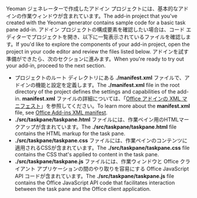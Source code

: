 <span data-ttu-id="9cdd2-101">Yeoman ジェネレーターで作成したアドイン プロジェクトには、基本的なアドインの作業ウィンドウが含まれています。</span><span class="sxs-lookup"><span data-stu-id="9cdd2-101">The add-in project that you've created with the Yeoman generator contains sample code for a basic task pane add-in.</span></span> <span data-ttu-id="9cdd2-102">アドイン プロジェクトの構成要素を確認したい場合は、コード エディターでプロジェクトを開き、以下に一覧表示されているファイルを確認します。</span><span class="sxs-lookup"><span data-stu-id="9cdd2-102">If you'd like to explore the components of your add-in project, open the project in your code editor and review the files listed below.</span></span> <span data-ttu-id="9cdd2-103">アドインを試す準備ができたら、次のセクションに進みます。</span><span class="sxs-lookup"><span data-stu-id="9cdd2-103">When you're ready to try out your add-in, proceed to the next section.</span></span>

- <span data-ttu-id="9cdd2-104">プロジェクトのルート ディレクトリにある **./manifest.xml** ファイルで、アドインの機能と設定を定義します。</span><span class="sxs-lookup"><span data-stu-id="9cdd2-104">The **./manifest.xml** file in the root directory of the project defines the settings and capabilities of the add-in.</span></span> <span data-ttu-id="9cdd2-105">**manifest.xml** ファイルの詳細については、「[Office アドインの XML マニフェスト](../develop/add-in-manifests.md)」を参照してください。</span><span class="sxs-lookup"><span data-stu-id="9cdd2-105">To learn more about the **manifest.xml** file, see [Office Add-ins XML manifest](../develop/add-in-manifests.md).</span></span>
- <span data-ttu-id="9cdd2-106">**./src/taskpane/taskpane.html** ファイルには、作業ペイン用のHTMLマークアップが含まれています。</span><span class="sxs-lookup"><span data-stu-id="9cdd2-106">The **./src/taskpane/taskpane.html** file contains the HTML markup for the task pane.</span></span>
- <span data-ttu-id="9cdd2-107">**./src/taskpane/taskpane.css** ファイルには、作業ペインのコンテンツに適用されるCSSが含まれています。</span><span class="sxs-lookup"><span data-stu-id="9cdd2-107">The **./src/taskpane/taskpane.css** file contains the CSS that's applied to content in the task pane.</span></span>
- <span data-ttu-id="9cdd2-108">**./src/taskpane/taskpane.js** ファイルには、作業ウィンドウと Office クライアント アプリケーションの間のやり取りを容易にする Office JavaScript API コードが含まれています。</span><span class="sxs-lookup"><span data-stu-id="9cdd2-108">The **./src/taskpane/taskpane.js** file contains the Office JavaScript API code that facilitates interaction between the task pane and the Office client application.</span></span>

